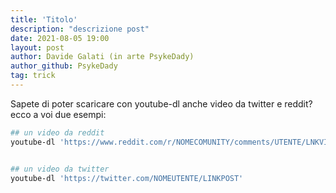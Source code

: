 ```yaml
---
title: 'Titolo'
description: "descrizione post"
date: 2021-08-05 19:00
layout: post
author: Davide Galati (in arte PsykeDady)
author_github: PsykeDady
tag: trick
---
```


Sapete di poter scaricare con youtube-dl anche video da twitter e reddit? 
ecco a voi due esempi: 

```bash
## un video da reddit
youtube-dl 'https://www.reddit.com/r/NOMECOMUNITY/comments/UTENTE/LNKVIDEO'


## un video da twitter
youtube-dl 'https://twitter.com/NOMEUTENTE/LINKPOST'
```


